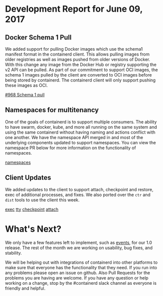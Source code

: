# Development Report for June 09, 2017

## Docker Schema 1 Pull

We added support for pulling Docker images which use the schema1 manifest
format in the containerd client. This allows pulling images from older
registries as well as images pushed from older versions of Docker. With this
change any image from the Docker Hub or registry supporting the v2 API can be
pulled. As part of our commitment to support OCI images, the schema 1 images
pulled by the client are converted to OCI images before being stored by
containerd. The containerd client will only support pushing these images as
OCI.

[#968 Schema 1 pull](https://github.com/containerd/containerd/pull/968)

## Namespaces for multitenancy

One of the goals of containerd is to support multiple consumers.  The ability to have swarm, docker, kube, and more all running on the same system and using the same containerd without having naming and actions conflict with one another.  We have the namespace API merged in and most of the underlying components updated to support namespaces.  You can view the namespace PR below for more information on the functionality of namespaces.

[namespaces](https://github.com/containerd/containerd/pull/963)

## Client Updates

We added updates to the client to support attach, checkpoint and restore, exec of additional processes, and fixes.  We also ported over the `ctr` and `dist` tools to use the client this week.

[exec](https://github.com/containerd/containerd/pull/940)
[tty](https://github.com/containerd/containerd/pull/948)
[checkpoint](https://github.com/containerd/containerd/pull/958)
[attach](https://github.com/containerd/containerd/pull/976)

# What's Next?

We only have a few features left to implement, such as [events](https://github.com/containerd/containerd/pull/956), for our 1.0 release.  The rest of the month we are working on usability, bug fixes, and stability.

We will be helping out with integrations of containerd into other platforms to make sure that everyone has the functionality that they need.  If you run into any problems please open an issue on github.  Also Pull Requests for the problems you are having are welcome.  If you have any question or help working on a change, stop by the #containerd slack channel as everyone is friendly and helpful.
